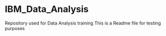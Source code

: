 # IBM_Data_Analysis
Repository used for Data Analysis training
This is a Readme file for testing purposes

